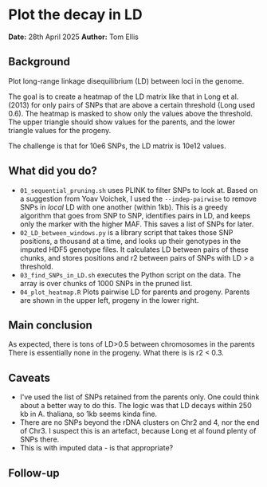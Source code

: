 # Plot the decay in LD

**Date:** 28th April 2025
**Author:** Tom Ellis

## Background

Plot long-range linkage disequilibrium (LD) between loci in the genome.

The goal is to create a heatmap of the LD matrix like that in Long et al. (2013)
for only pairs of SNPs that are above a certain threshold (Long used 0.6).
The heatmap is masked to show only the values above the threshold.
The upper triangle should show values for the parents, and the lower triangle
values for the progeny.

The challenge is that for 10e6 SNPs, the LD matrix is 10e12 values.

## What did you do?

- `01_sequential_pruning.sh` uses PLINK to filter SNPs to look at. Based on a 
    suggestion from Yoav Voichek, I used the `--indep-pairwise` to remove SNPs
    in *local* LD with one another (within 1kb). This is a greedy algorithm
    that goes from SNP to SNP, identifies pairs in LD, and keeps only the marker
    with the higher MAF. This saves a list of SNPs for later.
- `02_LD_between_windows.py` is a library script that takes those SNP positions,
    a thousand at a time, and looks up their genotypes in the imputed HDF5
    genotype files. It calculates LD between pairs of these chunks, and stores
    positions and r2 between pairs of SNPs with LD > a threshold.
- `03_find_SNPs_in_LD.sh` executes the Python script on the data. The array is
    over chunks of 1000 SNPs in the pruned list.
- `04_plot_heatmap.R` Plots pairwise LD for parents and progeny.
    Parents are shown in the upper left, progeny in the lower right.

## Main conclusion

As expected, there is tons of LD>0.5 between chromosomes in the parents
There is essentially none in the progeny.
What there is is r2 < 0.3.

## Caveats

- I've used the list of SNPs retained from the parents only.
    One could think about a better way to do this.
    The logic was that LD decays within 250 kb in A. thaliana, so 1kb seems 
    kinda fine.
- There are no SNPs beyond the rDNA clusters on Chr2 and 4, nor the end of Chr3.
    I suspect this is an artefact, because Long et al found plenty of SNPs there.
- This is with imputed data - is that appropriate?

## Follow-up